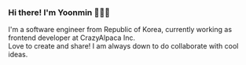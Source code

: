 ### Hi there! I'm Yoonmin 👋👋👋 

I'm a software engineer from Republic of Korea, currently working as frontend developer at CrazyAlpaca Inc. 
<br/>
Love to create and share! I am always down to do collaborate with cool ideas. 


<!--
**yoonminsohappy/yoonminsohappy** is a ✨ _special_ ✨ repository because its `README.md` (this file) appears on your GitHub profile.

Here are some ideas to get you started:

- 🔭 I’m currently working on ...
- 🌱 I’m currently learning ...
- 👯 I’m looking to collaborate on ...
- 🤔 I’m looking for help with ...
- 💬 Ask me about ...
- 📫 How to reach me: ...
- 😄 Pronouns: ...
- ⚡ Fun fact: ...
-->
